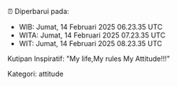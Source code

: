 ⏰ Diperbarui pada:
- WIB: Jumat, 14 Februari 2025 06.23.35 UTC
- WITA: Jumat, 14 Februari 2025 07.23.35 UTC
- WIT: Jumat, 14 Februari 2025 08.23.35 UTC

Kutipan Inspiratif:
"My life,My rules My Attitude!!!"


Kategori: attitude

